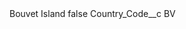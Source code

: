 <?xml version="1.0" encoding="UTF-8"?>
<CustomMetadata xmlns="http://soap.sforce.com/2006/04/metadata" xmlns:xsi="http://www.w3.org/2001/XMLSchema-instance" xmlns:xsd="http://www.w3.org/2001/XMLSchema">
    <label>Bouvet Island</label>
    <protected>false</protected>
    <values>
        <field>Country_Code__c</field>
        <value xsi:type="xsd:string">BV</value>
    </values>
</CustomMetadata>
